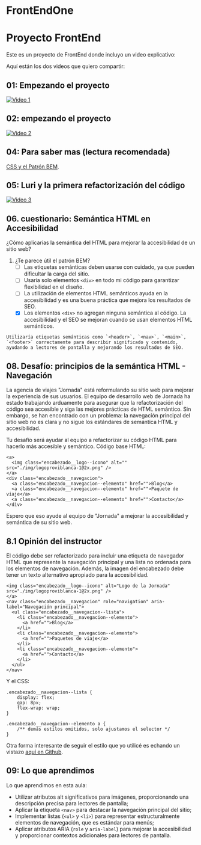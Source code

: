 # FrontEndOne

# Proyecto FrontEnd

Este es un proyecto de FrontEnd donde incluyo un video explicativo:


Aquí están los dos videos que quiero compartir:

## 01: Empezando el proyecto
[![Video 1](https://img.youtube.com/vi/8YcTACliQn4/0.jpg)](https://www.youtube.com/watch?v=8YcTACliQn4)

## 02: empezando el proyecto
[![Video 2](https://img.youtube.com/vi/7o9b3gkCA0E/0.jpg)](https://www.youtube.com/watch?v=7o9b3gkCA0E)

## 04: Para saber mas (lectura recomendada)

[CSS y el Patrón BEM](./markdowns/CSS-y-PatronBEM.md).

## 05: Luri y la primera refactorización del código

[![Video 3](https://img.youtube.com/vi/lwOv1DydPGM/0.jpg)](https://www.youtube.com/watch?v=lwOv1DydPGM)

## 06. cuestionario: Semántica HTML en Accesibilidad

¿Cómo aplicarías la semántica del HTML para mejorar la accesibilidad de un sitio web?

1. ¿Te parece útil el patrón BEM?
   - [ ] Las etiquetas semánticas deben usarse con cuidado, ya que pueden dificultar la carga del sitio.
   - [ ] Usaría solo elementos `<div>` en todo mi código para garantizar flexibilidad en el diseño.
   - [ ] La utilización de elementos HTML semánticos ayuda en la accesibilidad y es una buena práctica que mejora los resultados de SEO.
   - [x] Los elementos `<div>` no agregan ninguna semántica al código. La accesibilidad y el SEO se mejoran cuando se usan elementos HTML semánticos.
         
```
Utilizaría etiquetas semánticas como `<header>`, `<nav>`, `<main>`, `<footer>` correctamente para describir significado y contenido, ayudando a lectores de pantalla y mejorando los resultados de SEO.
```

## 08. Desafío: principios de la semántica HTML - Navegación
La agencia de viajes "Jornada" está reformulando su sitio web para mejorar la experiencia de sus usuarios. El equipo de desarrollo web de Jornada ha estado trabajando arduamente para asegurar que la refactorización del código sea accesible y siga las mejores prácticas de HTML semántico. Sin embargo, se han encontrado con un problema: la navegación principal del sitio web no es clara y no sigue los estándares de semántica HTML y accesibilidad.

Tu desafío será ayudar al equipo a refactorizar su código HTML para hacerlo más accesible y semántico.
Código base HTML:

```
<a>
  <img class="encabezado__logo--icono" alt="" src="./img/logoproviblanca-1@2x.png" />
</a>
<div class="encabezado__navegacion">
  <a class="encabezado__navegacion--elemento" href="">Blog</a>
  <a class="encabezado__navegacion--elemento" href="">Paquete de viaje</a>
  <a class="encabezado__navegacion--elemento" href="">Contacto</a>
</div>
```

Espero que eso ayude al equipo de "Jornada" a mejorar la accesibilidad y semántica de su sitio web.

## 8.1 Opinión del instructor
El código debe ser refactorizado para incluir una etiqueta de navegador HTML que represente la navegación principal y una lista no ordenada para los elementos de navegación. Además, la imagen del encabezado debe tener un texto alternativo apropiado para la accesibilidad.

```
<img class="encabezado__logo--icono" alt="Logo de la Jornada" src="./img/logoproviblanca-1@2x.png" />
</a>
<nav class="encabezado__navegacion" role="navigation" aria-label="Navegación principal">
  <ul class="encabezado__navegacion--lista">
    <li class="encabezado__navegacion--elemento">
      <a href="">Blog</a>
    </li>
    <li class="encabezado__navegacion--elemento">
      <a href="">Paquetes de viaje</a>
    </li>
    <li class="encabezado__navegacion--elemento">
      <a href="">Contacto</a>
    </li>
  </ul>
</nav>
```

Y el CSS:

```
.encabezado__navegacion--lista {
    display: flex;
    gap: 8px;
    flex-wrap: wrap;
}

.encabezado__navegacion--elemento a {
    /** demás estilos omitidos, solo ajustamos el selector */
}
```

Otra forma interesante de seguir el estilo que yo utilicé es echando un vistazo [aquí en Github](https://github.com/alura-es-cursos/2090-IA-Generativa-en-el-Front.git).

## 09: Lo que aprendimos

Lo que aprendimos en esta aula:

- Utilizar atributos alt significativos para imágenes, proporcionando una descripción precisa para lectores de pantalla;
- Aplicar la etiqueta `<nav>` para destacar la navegación principal del sitio;
- Implementar listas (`<ul>` y `<li>`) para representar estructuralmente elementos de navegación, que es estándar para menús;
- Aplicar atributos ARIA (`role` y `aria-label`) para mejorar la accesibilidad y proporcionar contextos adicionales para lectores de pantalla.
